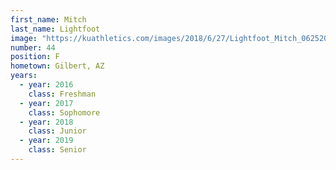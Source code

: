```yaml
---
first_name: Mitch
last_name: Lightfoot
image: "https://kuathletics.com/images/2018/6/27/Lightfoot_Mitch_06252018.jpg?width=182&height=250&mode=crop&anchor=topcenter"
number: 44
position: F
hometown: Gilbert, AZ
years:
  - year: 2016
    class: Freshman
  - year: 2017
    class: Sophomore
  - year: 2018
    class: Junior
  - year: 2019
    class: Senior
---
```

